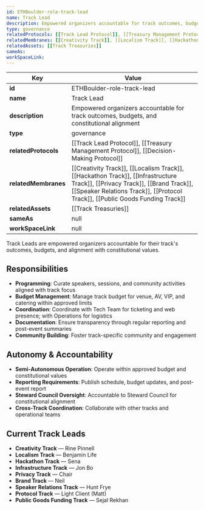 ```yaml
---
id: ETHBoulder-role-track-lead
name: Track Lead
description: Empowered organizers accountable for track outcomes, budgets, and constitutional alignment
type: governance
relatedProtocols: [[Track Lead Protocol]], [[Treasury Management Protocol]], [[Decision-Making Protocol]]
relatedMembranes: [[Creativity Track]], [[Localism Track]], [[Hackathon Track]], [[Infrastructure Track]], [[Privacy Track]], [[Brand Track]], [[Speaker Relations Track]], [[Protocol Track]], [[Public Goods Funding Track]]
relatedAssets: [[Track Treasuries]]
sameAs:
workSpaceLink: 
---
```

<!-- YAML-SNAPSHOT:START -->
| Key | Value |
| --- | ----- |
| **id** | ETHBoulder-role-track-lead |
| **name** | Track Lead |
| **description** | Empowered organizers accountable for track outcomes, budgets, and constitutional alignment |
| **type** | governance |
| **relatedProtocols** | [[Track Lead Protocol]], [[Treasury Management Protocol]], [[Decision-Making Protocol]] |
| **relatedMembranes** | [[Creativity Track]], [[Localism Track]], [[Hackathon Track]], [[Infrastructure Track]], [[Privacy Track]], [[Brand Track]], [[Speaker Relations Track]], [[Protocol Track]], [[Public Goods Funding Track]] |
| **relatedAssets** | [[Track Treasuries]] |
| **sameAs** | null |
| **workSpaceLink** | null |

<!-- YAML-SNAPSHOT:END -->
Track Leads are empowered organizers accountable for their track's outcomes, budgets, and alignment with constitutional values.

## Responsibilities

- **Programming**: Curate speakers, sessions, and community activities aligned with track focus
- **Budget Management**: Manage track budget for venue, AV, VIP, and catering within approved limits
- **Coordination**: Coordinate with Tech Team for ticketing and web presence; with Operations for logistics
- **Documentation**: Ensure transparency through regular reporting and post-event summaries
- **Community Building**: Foster track-specific community and engagement

## Autonomy & Accountability

- **Semi-Autonomous Operation**: Operate within approved budget and constitutional values
- **Reporting Requirements**: Publish schedule, budget updates, and post-event report
- **Steward Council Oversight**: Accountable to Steward Council for constitutional alignment
- **Cross-Track Coordination**: Collaborate with other tracks and operational teams

## Current Track Leads

- **Creativity Track** — Rine Pinnell
- **Localism Track** — Benjamin Life
- **Hackathon Track** — Sena
- **Infrastructure Track** — Jon Bo
- **Privacy Track** — Chair
- **Brand Track** — Neil
- **Speaker Relations Track** — Hunt Frye
- **Protocol Track** — Light Client (Matt)
- **Public Goods Funding Track** — Sejal Rekhan